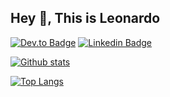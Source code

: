 ## Hey 👋, This is Leonardo

[![Dev.to Badge](https://img.shields.io/badge/-leocarmo-grey?style=flat&logo=dev.to&logoColor=white&link=https://dev.to/leocarmo)](https://dev.to/leocarmo) [![Linkedin Badge](https://img.shields.io/badge/-leonardocarmo-0072b1?style=flat&logo=Linkedin&logoColor=white&link=https://www.linkedin.com/in/leonardocarmo/)](https://www.linkedin.com/in/leonardocarmo/) 

[![Github stats](https://github-readme-stats.vercel.app/api?username=leocarmo&show_icons=true&include_all_commits=true)](https://github.com/leocarmo/github-readme-stats) 

[![Top Langs](https://github-readme-stats.vercel.app/api/top-langs/?username=leocarmo&layout=compact&hide=html)](https://github.com/leocarmo/github-readme-stats)
